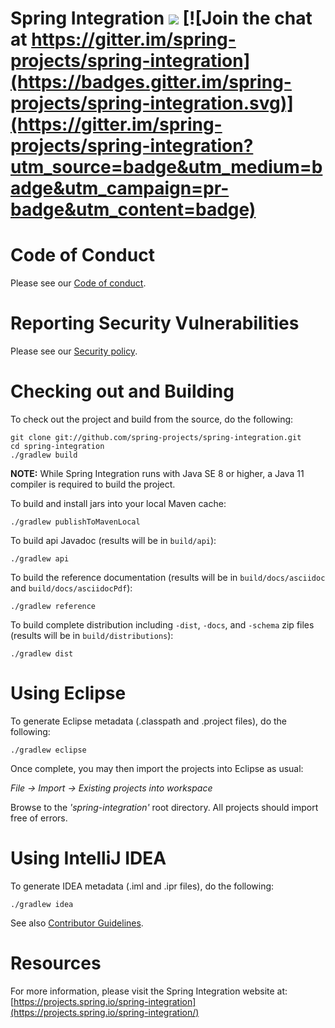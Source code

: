 Spring Integration [<img src="https://build.spring.io/plugins/servlet/wittified/build-status/INT-MASTER">](https://build.spring.io/browse/INT-MASTER) [![Join the chat at https://gitter.im/spring-projects/spring-integration](https://badges.gitter.im/spring-projects/spring-integration.svg)](https://gitter.im/spring-projects/spring-integration?utm_source=badge&utm_medium=badge&utm_campaign=pr-badge&utm_content=badge)
==================

# Code of Conduct

Please see our [Code of conduct](https://github.com/spring-projects/.github/blob/master/CODE_OF_CONDUCT.md).

# Reporting Security Vulnerabilities

Please see our [Security policy](https://github.com/spring-projects/spring-integration/security/policy).


# Checking out and Building

To check out the project and build from the source, do the following:

    git clone git://github.com/spring-projects/spring-integration.git
    cd spring-integration
    ./gradlew build

**NOTE:** While Spring Integration runs with Java SE 8 or higher, a Java 11 compiler is required to build the project.

To build and install jars into your local Maven cache:

    ./gradlew publishToMavenLocal

To build api Javadoc (results will be in `build/api`):

    ./gradlew api

To build the reference documentation (results will be in `build/docs/asciidoc` and `build/docs/asciidocPdf`):

    ./gradlew reference

To build complete distribution including `-dist`, `-docs`, and `-schema` zip files (results will be in `build/distributions`):

    ./gradlew dist

# Using Eclipse

To generate Eclipse metadata (.classpath and .project files), do the following:

    ./gradlew eclipse

Once complete, you may then import the projects into Eclipse as usual:

 *File -> Import -> Existing projects into workspace*

Browse to the *'spring-integration'* root directory. All projects should import
free of errors.

# Using IntelliJ IDEA

To generate IDEA metadata (.iml and .ipr files), do the following:

    ./gradlew idea

See also [Contributor Guidelines](https://github.com/spring-projects/spring-integration/blob/master/CONTRIBUTING.adoc).

# Resources

For more information, please visit the Spring Integration website at:
[https://projects.spring.io/spring-integration](https://projects.spring.io/spring-integration/)

